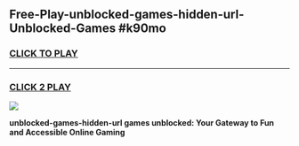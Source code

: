 
## Free-Play-unblocked-games-hidden-url-Unblocked-Games #k90mo
<h3>
<a href="https://news.freeplayer.one?title=unblocked-games-hidden-url&ref=8M">CLICK TO PLAY</a></h3>
<hr>

<h3>
<a href="https://news.freeplayer.one?title=unblocked-games-hidden-url&ref=8M">CLICK 2 PLAY</a>
  
</h3>

<a href="https://news.freeplayer.one?title=unblocked-games-hidden-url&ref=8M"><img src="https://clearcache.store/games.png"></a>


**unblocked-games-hidden-url games unblocked: Your Gateway to Fun and Accessible Online Gaming**
